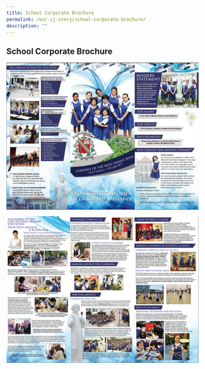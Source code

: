 ```yaml
---
title: School Corporate Brochure
permalink: /our-ij-story/school-corporate-brochure/
description: ""
---
```



## School Corporate Brochure

![](/images/Our%20IJ%20Story/School%20Corporate%20Brochure_1.png)

![](/images/Our%20IJ%20Story/School%20Corporate%20Brochure_2.png)
